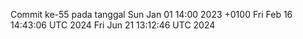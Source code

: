 Commit ke-55 pada tanggal Sun Jan 01 14:00 2023 +0100
Fri Feb 16 14:43:06 UTC 2024
Fri Jun 21 13:12:46 UTC 2024
